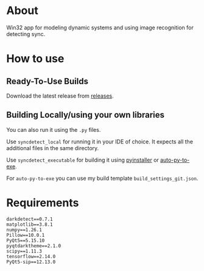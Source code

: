 # About
Win32 app for modeling dynamic systems and using image recognition for detecting sync.

# How to use

## Ready-To-Use Builds
Download the latest release from [releases](https://github.com/icosane/vervain/releases).

## Building Locally/using your own libraries
You can also run it using the ```.py``` files. 
>
Use ```syncdetect_local``` for running it in your IDE of choice. It expects all the additional files in the same directory.
>
Use ```syncdetect_executable``` for building it using [pyinstaller](https://pyinstaller.org/en/stable/) or [auto-py-to-exe](https://pypi.org/project/auto-py-to-exe/). 
>
For ```auto-py-to-exe``` you can use my build template ```build_settings_git.json```.

# Requirements
```
darkdetect==0.7.1
matplotlib==3.8.1
numpy==1.26.1
Pillow==10.0.1
PyQt5==5.15.10
pyqtdarktheme==2.1.0
scipy==1.11.3
tensorflow==2.14.0
PyQt5-sip==12.13.0
```

